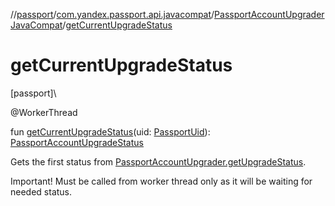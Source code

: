 //[passport](../../../index.md)/[com.yandex.passport.api.javacompat](../index.md)/[PassportAccountUpgraderJavaCompat](index.md)/[getCurrentUpgradeStatus](get-current-upgrade-status.md)

# getCurrentUpgradeStatus

[passport]\

@WorkerThread

fun [getCurrentUpgradeStatus](get-current-upgrade-status.md)(uid: [PassportUid](../../com.yandex.passport.api/-passport-uid/index.md)): [PassportAccountUpgradeStatus](../../com.yandex.passport.api/-passport-account-upgrade-status/index.md)

Gets the first status from [PassportAccountUpgrader.getUpgradeStatus](../../com.yandex.passport.api/-passport-account-upgrader/get-upgrade-status.md).

Important! Must be called from worker thread only as it will be waiting for needed status.
